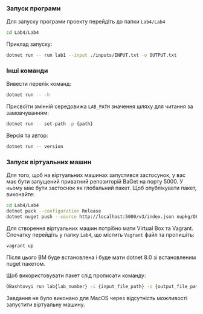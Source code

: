### Запуск програми
Для запуску програми проекту перейдіть до папки `Lab4/Lab4`
```bash
cd Lab4/Lab4
```

Приклад запуску:
```bash
dotnet run -- run lab1 --input ./inputs/INPUT.txt -o OUTPUT.txt
```

### Інші команди
Вивести перелік команд:
```bash
dotnet run -- -h
```
Присвоїти змінній середовижа `LAB_PATH` значення шляху для читання за замовчуванням:
```bash
dotnet run -- set-path -p {path}
```
Версія та автор:
```bash
dotnet run -- version
```

### Запуск віртуальних машин

Для того, щоб на віртуальних машинах запустився застосунок, у вас має бути запущений приватний репозиторій BaGet на порту 5000. У ньому має бути застоснок як глобальний пакет. Щоб опублікувати пакет, виконайте:
```bash
cd Lab4/Lab4
dotnet pack --configuration Release
dotnet nuget push --source http://localhost:5000/v3/index.json nupkg/OBashtovyi.1.0.0.nupkg
```

Для створення віртуальних машин потрібно мати Virtual Box та Vagrant. Спочатку перейдіть у папку `Lab4`, що містить `Vagrant` файл та пропишіть:
```bash
vagrant up
```
Після цього ВМ буде встановлена і буде мати dotnet 8.0 зі встановленим nuget пакетом.

Щоб використовувати пакет слід прописати команду:
```bash
OBashtovyi run lab{lab_number} -i {input_file_path} -o {output_file_path}
```

Завдання не було виконано для MacOS через відсутність можливості запустити віртуальну машину.